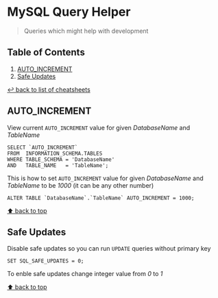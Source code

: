 # MySQL Query Helper
> Queries which might help with development

## Table of Contents

1. [AUTO_INCREMENT](#auto_increment)
1. [Safe Updates](#safe-updates)

[↩ back to list of cheatsheets](README.md#list-of-cheatsheets)

## AUTO_INCREMENT

View current `AUTO_INCREMENT` value for given *DatabaseName* and *TableName*

```mysql
SELECT `AUTO_INCREMENT`
FROM  INFORMATION_SCHEMA.TABLES
WHERE TABLE_SCHEMA = 'DatabaseName'
AND   TABLE_NAME   = 'TableName';
```

This is how to set `AUTO_INCREMENT` value for given *DatabaseName* and *TableName* to be *1000* (it can be any other number)

```mysql
ALTER TABLE `DatabaseName`.`TableName` AUTO_INCREMENT = 1000;
```

[⬆ back to top](#table-of-contents)

## Safe Updates

Disable safe updates so you can run `UPDATE` queries without primary key

```mysql
SET SQL_SAFE_UPDATES = 0;
```

To enble safe updates change integer value from *0* to *1*

[⬆ back to top](#table-of-contents)